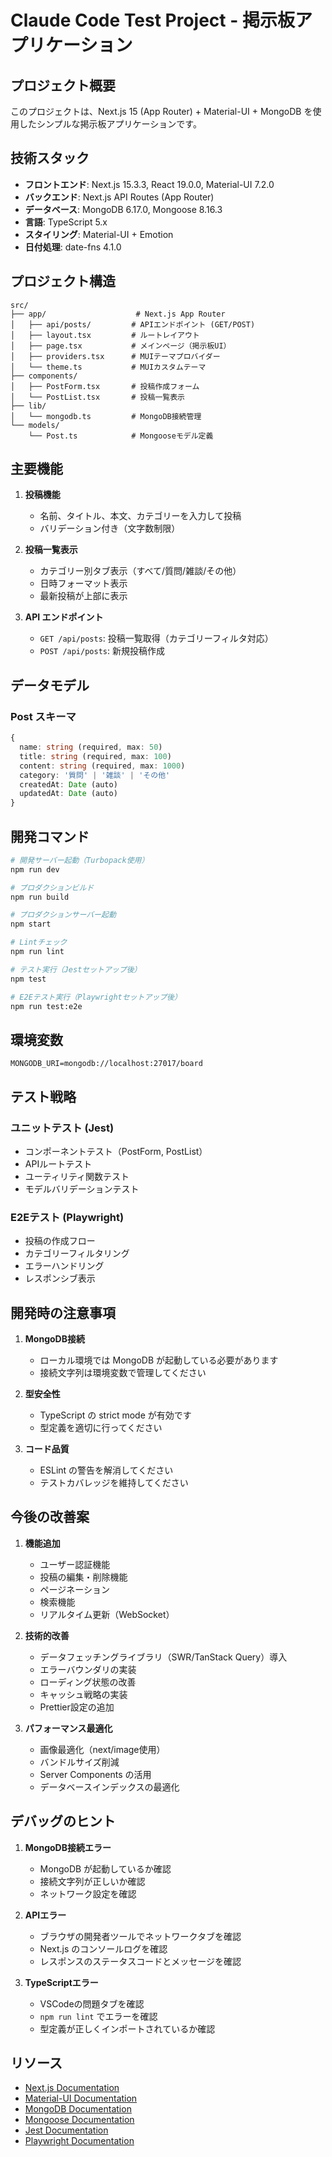 # Claude Code Test Project - 掲示板アプリケーション

## プロジェクト概要

このプロジェクトは、Next.js 15 (App Router) + Material-UI + MongoDB を使用したシンプルな掲示板アプリケーションです。

## 技術スタック

- **フロントエンド**: Next.js 15.3.3, React 19.0.0, Material-UI 7.2.0
- **バックエンド**: Next.js API Routes (App Router)
- **データベース**: MongoDB 6.17.0, Mongoose 8.16.3
- **言語**: TypeScript 5.x
- **スタイリング**: Material-UI + Emotion
- **日付処理**: date-fns 4.1.0

## プロジェクト構造

```
src/
├── app/                    # Next.js App Router
│   ├── api/posts/         # APIエンドポイント (GET/POST)
│   ├── layout.tsx         # ルートレイアウト
│   ├── page.tsx           # メインページ（掲示板UI）
│   ├── providers.tsx      # MUIテーマプロバイダー
│   └── theme.ts           # MUIカスタムテーマ
├── components/
│   ├── PostForm.tsx       # 投稿作成フォーム
│   └── PostList.tsx       # 投稿一覧表示
├── lib/
│   └── mongodb.ts         # MongoDB接続管理
└── models/
    └── Post.ts            # Mongooseモデル定義
```

## 主要機能

1. **投稿機能**
   - 名前、タイトル、本文、カテゴリーを入力して投稿
   - バリデーション付き（文字数制限）

2. **投稿一覧表示**
   - カテゴリー別タブ表示（すべて/質問/雑談/その他）
   - 日時フォーマット表示
   - 最新投稿が上部に表示

3. **API エンドポイント**
   - `GET /api/posts`: 投稿一覧取得（カテゴリーフィルタ対応）
   - `POST /api/posts`: 新規投稿作成

## データモデル

### Post スキーマ
```typescript
{
  name: string (required, max: 50)
  title: string (required, max: 100)
  content: string (required, max: 1000)
  category: '質問' | '雑談' | 'その他'
  createdAt: Date (auto)
  updatedAt: Date (auto)
}
```

## 開発コマンド

```bash
# 開発サーバー起動（Turbopack使用）
npm run dev

# プロダクションビルド
npm run build

# プロダクションサーバー起動
npm start

# Lintチェック
npm run lint

# テスト実行（Jestセットアップ後）
npm test

# E2Eテスト実行（Playwrightセットアップ後）
npm run test:e2e
```

## 環境変数

```env
MONGODB_URI=mongodb://localhost:27017/board
```

## テスト戦略

### ユニットテスト (Jest)
- コンポーネントテスト（PostForm, PostList）
- APIルートテスト
- ユーティリティ関数テスト
- モデルバリデーションテスト

### E2Eテスト (Playwright)
- 投稿の作成フロー
- カテゴリーフィルタリング
- エラーハンドリング
- レスポンシブ表示

## 開発時の注意事項

1. **MongoDB接続**
   - ローカル環境では MongoDB が起動している必要があります
   - 接続文字列は環境変数で管理してください

2. **型安全性**
   - TypeScript の strict mode が有効です
   - 型定義を適切に行ってください

3. **コード品質**
   - ESLint の警告を解消してください
   - テストカバレッジを維持してください

## 今後の改善案

1. **機能追加**
   - ユーザー認証機能
   - 投稿の編集・削除機能
   - ページネーション
   - 検索機能
   - リアルタイム更新（WebSocket）

2. **技術的改善**
   - データフェッチングライブラリ（SWR/TanStack Query）導入
   - エラーバウンダリの実装
   - ローディング状態の改善
   - キャッシュ戦略の実装
   - Prettier設定の追加

3. **パフォーマンス最適化**
   - 画像最適化（next/image使用）
   - バンドルサイズ削減
   - Server Components の活用
   - データベースインデックスの最適化

## デバッグのヒント

1. **MongoDB接続エラー**
   - MongoDB が起動しているか確認
   - 接続文字列が正しいか確認
   - ネットワーク設定を確認

2. **APIエラー**
   - ブラウザの開発者ツールでネットワークタブを確認
   - Next.js のコンソールログを確認
   - レスポンスのステータスコードとメッセージを確認

3. **TypeScriptエラー**
   - VSCodeの問題タブを確認
   - `npm run lint` でエラーを確認
   - 型定義が正しくインポートされているか確認

## リソース

- [Next.js Documentation](https://nextjs.org/docs)
- [Material-UI Documentation](https://mui.com/)
- [MongoDB Documentation](https://docs.mongodb.com/)
- [Mongoose Documentation](https://mongoosejs.com/docs/)
- [Jest Documentation](https://jestjs.io/docs/getting-started)
- [Playwright Documentation](https://playwright.dev/docs/intro)